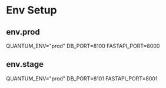 # Env Setup

## env.prod

QUANTUM_ENV="prod"
DB_PORT=8100
FASTAPI_PORT=8000

## env.stage

QUANTUM_ENV="prod"
DB_PORT=8101
FASTAPI_PORT=8001